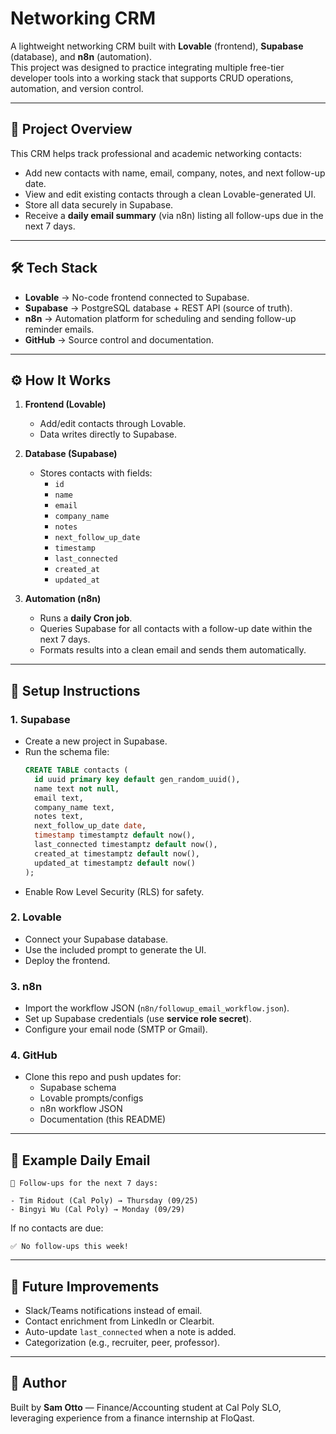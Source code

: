 # Networking CRM  

A lightweight networking CRM built with **Lovable** (frontend), **Supabase** (database), and **n8n** (automation).  
This project was designed to practice integrating multiple free-tier developer tools into a working stack that supports CRUD operations, automation, and version control.  

---

## 📌 Project Overview  
This CRM helps track professional and academic networking contacts:  
- Add new contacts with name, email, company, notes, and next follow-up date.  
- View and edit existing contacts through a clean Lovable-generated UI.  
- Store all data securely in Supabase.  
- Receive a **daily email summary** (via n8n) listing all follow-ups due in the next 7 days.  

---

## 🛠️ Tech Stack  
- **Lovable** → No-code frontend connected to Supabase.  
- **Supabase** → PostgreSQL database + REST API (source of truth).  
- **n8n** → Automation platform for scheduling and sending follow-up reminder emails.  
- **GitHub** → Source control and documentation.  

---

## ⚙️ How It Works  
1. **Frontend (Lovable)**  
   - Add/edit contacts through Lovable.  
   - Data writes directly to Supabase.  

2. **Database (Supabase)**  
   - Stores contacts with fields:  
     - `id`  
     - `name`  
     - `email`  
     - `company_name`  
     - `notes`  
     - `next_follow_up_date`  
     - `timestamp`  
     - `last_connected`  
     - `created_at`  
     - `updated_at`  

3. **Automation (n8n)**  
   - Runs a **daily Cron job**.  
   - Queries Supabase for all contacts with a follow-up date within the next 7 days.  
   - Formats results into a clean email and sends them automatically.  

---

## 🚀 Setup Instructions  

### 1. Supabase  
- Create a new project in Supabase.  
- Run the schema file:  
  ```sql
  CREATE TABLE contacts (
    id uuid primary key default gen_random_uuid(),
    name text not null,
    email text,
    company_name text,
    notes text,
    next_follow_up_date date,
    timestamp timestamptz default now(),
    last_connected timestamptz default now(),
    created_at timestamptz default now(),
    updated_at timestamptz default now()
  );
  ```  
- Enable Row Level Security (RLS) for safety.  

### 2. Lovable  
- Connect your Supabase database.  
- Use the included prompt to generate the UI.  
- Deploy the frontend.  

### 3. n8n  
- Import the workflow JSON (`n8n/followup_email_workflow.json`).  
- Set up Supabase credentials (use **service role secret**).  
- Configure your email node (SMTP or Gmail).  

### 4. GitHub  
- Clone this repo and push updates for:  
  - Supabase schema  
  - Lovable prompts/configs  
  - n8n workflow JSON  
  - Documentation (this README)  

---

## 📧 Example Daily Email  
```
📌 Follow-ups for the next 7 days:

- Tim Ridout (Cal Poly) → Thursday (09/25)
- Bingyi Wu (Cal Poly) → Monday (09/29)
```

If no contacts are due:  
```
✅ No follow-ups this week!
```

---

## 🔮 Future Improvements  
- Slack/Teams notifications instead of email.  
- Contact enrichment from LinkedIn or Clearbit.  
- Auto-update `last_connected` when a note is added.  
- Categorization (e.g., recruiter, peer, professor).  

---

## 👤 Author  
Built by **Sam Otto** — Finance/Accounting student at Cal Poly SLO, leveraging experience from a finance internship at FloQast.  
